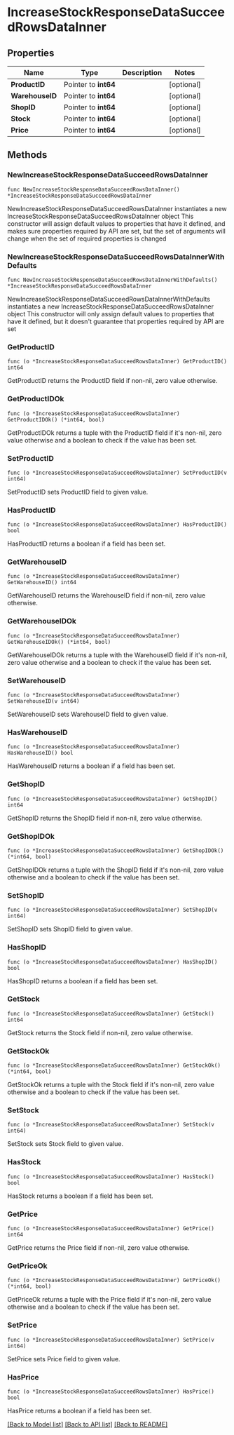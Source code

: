 # IncreaseStockResponseDataSucceedRowsDataInner

## Properties

Name | Type | Description | Notes
------------ | ------------- | ------------- | -------------
**ProductID** | Pointer to **int64** |  | [optional] 
**WarehouseID** | Pointer to **int64** |  | [optional] 
**ShopID** | Pointer to **int64** |  | [optional] 
**Stock** | Pointer to **int64** |  | [optional] 
**Price** | Pointer to **int64** |  | [optional] 

## Methods

### NewIncreaseStockResponseDataSucceedRowsDataInner

`func NewIncreaseStockResponseDataSucceedRowsDataInner() *IncreaseStockResponseDataSucceedRowsDataInner`

NewIncreaseStockResponseDataSucceedRowsDataInner instantiates a new IncreaseStockResponseDataSucceedRowsDataInner object
This constructor will assign default values to properties that have it defined,
and makes sure properties required by API are set, but the set of arguments
will change when the set of required properties is changed

### NewIncreaseStockResponseDataSucceedRowsDataInnerWithDefaults

`func NewIncreaseStockResponseDataSucceedRowsDataInnerWithDefaults() *IncreaseStockResponseDataSucceedRowsDataInner`

NewIncreaseStockResponseDataSucceedRowsDataInnerWithDefaults instantiates a new IncreaseStockResponseDataSucceedRowsDataInner object
This constructor will only assign default values to properties that have it defined,
but it doesn't guarantee that properties required by API are set

### GetProductID

`func (o *IncreaseStockResponseDataSucceedRowsDataInner) GetProductID() int64`

GetProductID returns the ProductID field if non-nil, zero value otherwise.

### GetProductIDOk

`func (o *IncreaseStockResponseDataSucceedRowsDataInner) GetProductIDOk() (*int64, bool)`

GetProductIDOk returns a tuple with the ProductID field if it's non-nil, zero value otherwise
and a boolean to check if the value has been set.

### SetProductID

`func (o *IncreaseStockResponseDataSucceedRowsDataInner) SetProductID(v int64)`

SetProductID sets ProductID field to given value.

### HasProductID

`func (o *IncreaseStockResponseDataSucceedRowsDataInner) HasProductID() bool`

HasProductID returns a boolean if a field has been set.

### GetWarehouseID

`func (o *IncreaseStockResponseDataSucceedRowsDataInner) GetWarehouseID() int64`

GetWarehouseID returns the WarehouseID field if non-nil, zero value otherwise.

### GetWarehouseIDOk

`func (o *IncreaseStockResponseDataSucceedRowsDataInner) GetWarehouseIDOk() (*int64, bool)`

GetWarehouseIDOk returns a tuple with the WarehouseID field if it's non-nil, zero value otherwise
and a boolean to check if the value has been set.

### SetWarehouseID

`func (o *IncreaseStockResponseDataSucceedRowsDataInner) SetWarehouseID(v int64)`

SetWarehouseID sets WarehouseID field to given value.

### HasWarehouseID

`func (o *IncreaseStockResponseDataSucceedRowsDataInner) HasWarehouseID() bool`

HasWarehouseID returns a boolean if a field has been set.

### GetShopID

`func (o *IncreaseStockResponseDataSucceedRowsDataInner) GetShopID() int64`

GetShopID returns the ShopID field if non-nil, zero value otherwise.

### GetShopIDOk

`func (o *IncreaseStockResponseDataSucceedRowsDataInner) GetShopIDOk() (*int64, bool)`

GetShopIDOk returns a tuple with the ShopID field if it's non-nil, zero value otherwise
and a boolean to check if the value has been set.

### SetShopID

`func (o *IncreaseStockResponseDataSucceedRowsDataInner) SetShopID(v int64)`

SetShopID sets ShopID field to given value.

### HasShopID

`func (o *IncreaseStockResponseDataSucceedRowsDataInner) HasShopID() bool`

HasShopID returns a boolean if a field has been set.

### GetStock

`func (o *IncreaseStockResponseDataSucceedRowsDataInner) GetStock() int64`

GetStock returns the Stock field if non-nil, zero value otherwise.

### GetStockOk

`func (o *IncreaseStockResponseDataSucceedRowsDataInner) GetStockOk() (*int64, bool)`

GetStockOk returns a tuple with the Stock field if it's non-nil, zero value otherwise
and a boolean to check if the value has been set.

### SetStock

`func (o *IncreaseStockResponseDataSucceedRowsDataInner) SetStock(v int64)`

SetStock sets Stock field to given value.

### HasStock

`func (o *IncreaseStockResponseDataSucceedRowsDataInner) HasStock() bool`

HasStock returns a boolean if a field has been set.

### GetPrice

`func (o *IncreaseStockResponseDataSucceedRowsDataInner) GetPrice() int64`

GetPrice returns the Price field if non-nil, zero value otherwise.

### GetPriceOk

`func (o *IncreaseStockResponseDataSucceedRowsDataInner) GetPriceOk() (*int64, bool)`

GetPriceOk returns a tuple with the Price field if it's non-nil, zero value otherwise
and a boolean to check if the value has been set.

### SetPrice

`func (o *IncreaseStockResponseDataSucceedRowsDataInner) SetPrice(v int64)`

SetPrice sets Price field to given value.

### HasPrice

`func (o *IncreaseStockResponseDataSucceedRowsDataInner) HasPrice() bool`

HasPrice returns a boolean if a field has been set.


[[Back to Model list]](../README.md#documentation-for-models) [[Back to API list]](../README.md#documentation-for-api-endpoints) [[Back to README]](../README.md)


